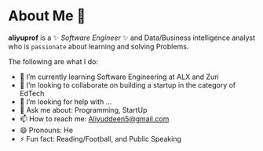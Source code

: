 # About Me 👋


**aliyuprof** is a ✨ _Software Engineer_ ✨ and Data/Business intelligence analyst who is `passionate` about learning and solving Problems.

The following are what I do:

- 🌱 I’m currently learning Software Engineering at ALX and Zuri
- 👯 I’m looking to collaborate on building a startup in the category of EdTech
- 🤔 I’m looking for help with ...
- 💬 Ask me about: Programming, StartUp
- 📫 How to reach me: Aliyuddeen5@gmail.com
- 😄 Pronouns: He
- ⚡ Fun fact: Reading/Football, and Public Speaking
